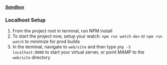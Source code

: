 ##### [Sandbox](https://highway-scroll.joshkirk.dev/)

### Localhost Setup
1. From the project root in terminal, run NPM install
2. To start the project now, setup your watch: `npm run watch-dev` or `npm run watch` to minimize for prod builds
3. In the terminal, navigate to `web/site` and then type `php -S localhost:8000` to start your virtual server, 
or point MAMP to the `web/site` directory